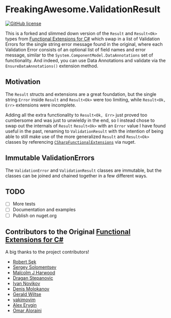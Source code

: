 # FreakingAwesome.ValidationResult

[![GitHub license](https://img.shields.io/github/license/mashape/apistatus.svg)](https://github.com/vkhorikov/CSharpFunctionalExtensions/blob/master/LICENSE)

This is a forked and slimmed down version of the `Result` and `Result<Ok>` types from [Functional Extensions for
C#](https://github.com/vkhorikov/CSharpFunctionalExtensions) which swap in a list of Validation Errors for the single
string error message found in the original, where each Validation Error consists of an optional list of field names and
error message, similar to the `System.ComponentModel.DataAnnotations` set of functionality. And indeed, you can use Data
Annotations and validate via the `EnsureDataAnnotations()` extension method.

## Motivation

The `Result` structs and extensions are a great foundation, but the single string `Error` inside `Result` and
`Result<Ok>` were too limiting, while `Result<Ok, Err>` extensions were incomplete.

Adding all the extra functionality to `Result<Ok, Err>` just proved too cumbersome and was just to unwieldy in the end,
so I instead chose to swap out the internals of `Result` `Result<Ok>` with an `Error` value I have found useful in the
past, renaming to `ValidationResult` with the intention of being able to still make use of the more generalized `Result`
and `Result<Ok>` classes by referencing
[`CSharpFunctionalExtensions`](https://github.com/vkhorikov/CSharpFunctionalExtensions) via nuget.

## Immutable ValidationErrors

The `ValidationError` and `ValidationResult` classes are immutable, but the classes can be joined and chained together
in a few different ways.

## TODO

 - [ ] More tests
 - [ ] Documentation and examples
 - [ ] Publish on nuget.org

## Contributors to the Original [Functional Extensions for C#](https://github.com/vkhorikov/CSharpFunctionalExtensions)

A big thanks to the project contributors!

 * [Robert Sęk](https://github.com/robosek)
 * [Sergey Solomentsev](https://github.com/SergAtGitHub)
 * [Malcolm J Harwood](https://github.com/mjharwood)
 * [Dragan Stepanovic](https://github.com/dragan-stepanovic)
 * [Ivan Novikov](https://github.com/jonny-novikov)
 * [Denis Molokanov](https://github.com/dmolokanov)
 * [Gerald Wiltse](https://github.com/solvingJ)
 * [yakimovim](https://github.com/yakimovim)
 * [Alex Erygin](https://github.com/alex-erygin)
 * [Omar Aloraini](https://github.com/omaraloraini)
